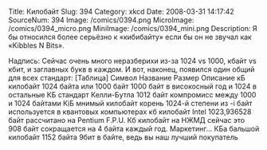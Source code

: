 Title: Килобайт 
Slug: 394 
Category: xkcd 
Date: 2008-03-31 14:17:42 
SourceNum: 394 
Image: /comics/0394.png 
MicroImage: /comics/0394_micro.png 
MiniImage: /comics/0394_mini.png 
Description: Я бы относился более серьёзно к «кибибайту» если бы он не звучал как «Kibbles&nbsp;N&nbsp;Bits». 

Надпись: Сейчас очень много неразберихи из-за 1024 vs 1000, кбайт vs кбит, и заглавных букв в каждом.
И вот, наконец, появился один общий для всех стандарт:
[Таблица]
Символ Название Размер Описание
кБ килобайт 1024 байта или 1000 байт 1000 байт в високосный год и 1024 в остальные
КБ стандарт Келли-Бутла 1012 байт компромисс между 1000 и 1024 байтами
КiБ мнимый килобайт корень 1024-й степени из -i байт используется в квантовых компьютерах
кб килобайт Intel 1023,936528 байт рассчитано на Pentium F.P.U.
Кб килобайт на НЖМД сейчас это 908 байт сокращается на 4 байта каждый год. Маркетинг...
КБа бальшой килобайт 1152 байта 9бит в байте, ведь вы наш лучший покупатель